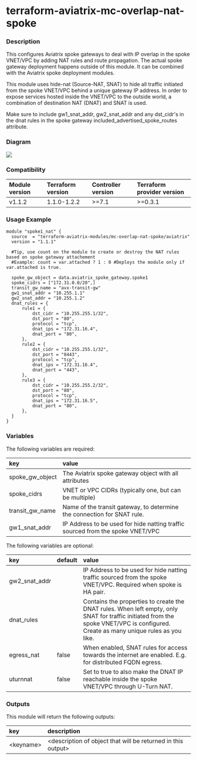 # terraform-aviatrix-mc-overlap-nat-spoke

### Description
This configures Aviatrix spoke gateways to deal with IP overlap in the spoke VNET/VPC by adding NAT rules and route propagation.
The actual spoke gateway deployment happens outside of this module. It can be combined with the Aviatrix spoke deployment modules.

This module uses hide-nat (Source-NAT, SNAT) to hide all traffic initiated from the spoke VNET/VPC behind a unique gateway IP address.
In order to expose services hosted inside the VNET/VPC to the outside world, a combination of destination NAT (DNAT) and SNAT is used.

Make sure to include gw1_snat_addr, gw2_snat_addr and any dst_cidr's in the dnat rules in the spoke gateway included_advertised_spoke_routes attribute.

### Diagram
<img src="https://github.com/terraform-aviatrix-modules/terraform-aviatrix-mc-overlap-nat-spoke/blob/master/img/terraform-aviatrix-mc-overlap-nat-spoke.png?raw=true">

### Compatibility
| Module version | Terraform version | Controller version | Terraform provider version |
| :------------- | :---------------- | :----------------- | :------------------------- |
| v1.1.2         | 1.1.0-1.2.2       | >=7.1              | >=0.3.1                    |

### Usage Example
```
module "spoke1_nat" {
  source  = "terraform-aviatrix-modules/mc-overlap-nat-spoke/aviatrix"
  version = "1.1.1"

  #Tip, use count on the module to create or destroy the NAT rules based on spoke gateway attachement
  #Example: count = var.attached ? 1 : 0 #Deploys the module only if var.attached is true.

  spoke_gw_object = data.aviatrix_spoke_gateway.spoke1
  spoke_cidrs = ["172.31.0.0/20",]
  transit_gw_name = "avx-transit-gw"
  gw1_snat_addr = "10.255.1.1"
  gw2_snat_addr = "10.255.1.2"
  dnat_rules = {
      rule1 = {
          dst_cidr = "10.255.255.1/32",
          dst_port = "80",
          protocol = "tcp",
          dnat_ips = "172.31.16.4",
          dnat_port = "80",
      },
      rule2 = {
          dst_cidr = "10.255.255.1/32",
          dst_port = "8443",
          protocol = "tcp",
          dnat_ips = "172.31.16.4",
          dnat_port = "443",
      },      
      rule3 = {
          dst_cidr = "10.255.255.2/32",
          dst_port = "80",
          protocol = "tcp",
          dnat_ips = "172.31.16.5",
          dnat_port = "80",
      },           
  }
}
```

### Variables
The following variables are required:

| key             | value                                                                          |
| :-------------- | :----------------------------------------------------------------------------- |
| spoke_gw_object | The Aviatrix spoke gateway object with all attributes                          |
| spoke_cidrs     | VNET or VPC CIDRs (typically one, but can be multiple)                         |
| transit_gw_name | Name of the transit gateway, to determine the connection for SNAT rule.        |
| gw1_snat_addr   | IP Address to be used for hide natting traffic sourced from the spoke VNET/VPC |

The following variables are optional:

| key           | default | value                                                                                                                                                                              |
| :------------ | :------ | :--------------------------------------------------------------------------------------------------------------------------------------------------------------------------------- |
| gw2_snat_addr |         | IP Address to be used for hide natting traffic sourced from the spoke VNET/VPC. Required when spoke is HA pair.                                                                    |
| dnat_rules    |         | Contains the properties to create the DNAT rules. When left empty, only SNAT for traffic initiated from the spoke VNET/VPC is configured. Create as many unique rules as you like. |
| egress_nat    | false   | When enabled, SNAT rules for access towards the internet are enabled. E.g. for distributed FQDN egress.                                                                            |
| uturnnat      | false   | Set to true to also make the DNAT IP reachable inside the spoke VNET/VPC through U-Turn NAT.                                                                                       |

### Outputs
This module will return the following outputs:

| key        | description                                                   |
| :--------- | :------------------------------------------------------------ |
| \<keyname> | \<description of object that will be returned in this output> |
